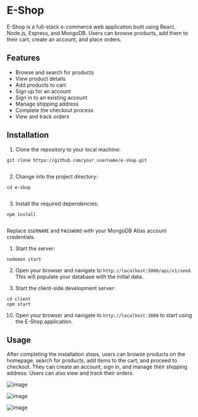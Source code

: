 <!DOCTYPE html>
<html lang="en">

<head>
    <meta charset="UTF-8">
    <meta http-equiv="X-UA-Compatible" content="IE=edge">
    <meta name="viewport" content="width=device-width, initial-scale=1.0">
</head>

<body>
    <h1>E-Shop</h1>
    <p>E-Shop is a full-stack e-commerce web application built using React, Node.js, Express, and MongoDB. Users can browse
        products, add them to their cart, create an account, and place orders.</p>
    <h2>Features</h2>
    <ul>
        <li>Browse and search for products</li>
        <li>View product details</li>
        <li>Add products to cart</li>
        <li>Sign up for an account</li>
        <li>Sign in to an existing account</li>
        <li>Manage shipping address</li>
        <li>Complete the checkout process</li>
        <li>View and track orders</li>
    </ul>
    <h2>Installation</h2>
    <ol>
        <li>Clone the repository to your local machine:</li>
    </ol>
    <pre><code>git clone https://github.com/your_username/e-shop.git
    </code></pre>
    <ol start="2">
        <li>Change into the project directory:</li>
    </ol>
    <pre><code>cd e-shop
    </code></pre>
    <ol start="3">
        <li>Install the required dependencies:</li>
    </ol>
    <pre><code>npm install
    </code></pre>
<p>Replace <code>USERNAME</code> and <code>PASSWORD</code> with your MongoDB Atlas account credentials.</p>
<ol>
    <li>Start the server:</li>
</ol>
<pre><code>nodemon start
</code></pre>
<ol start="2">
    <li>Open your browser and navigate to <code>http://localhost:5000/api/v1/seed</code>. This will populate your
        database with the initial data.</li>
</ol>
<ol start="3">
    <li>Start the client-side development server:</li>
</ol>
<pre><code>cd client
npm start
</code></pre>
    </code></pre>
<ol start="10">
    <li>Open your browser and navigate to <code>http://localhost:3000</code> to start using the E-Shop application.</li>
</ol>

<h2>Usage</h2>
<p>After completing the installation steps, users can browse products on the homepage, search for products, add items to the cart, and proceed to checkout. They can create an account, sign in, and manage their shipping address. Users can also view and track their orders.</p>



![image](https://user-images.githubusercontent.com/107796246/236248816-295257b4-bc5c-4080-805d-5cc25c7e33df.png)

![image](https://user-images.githubusercontent.com/107796246/236249242-6faf9fb2-83d0-48e4-bd39-b7eab5b5268a.png)

![image](https://user-images.githubusercontent.com/107796246/236249570-40f44dcc-196a-4f23-8cab-8699aec21691.png)
